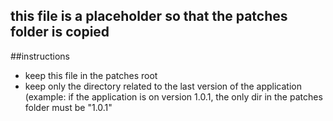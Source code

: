 ## this file is a placeholder so that the patches folder is copied 

##instructions
- keep this file in the patches root
- keep only the directory related to the last version of the application (example: if the application is on version 1.0.1, the only dir in the patches folder must be "1.0.1"
